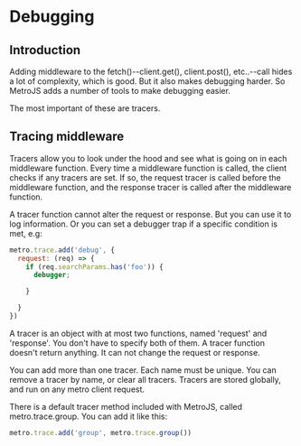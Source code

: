 # Debugging

## Introduction

Adding middleware to the fetch()--client.get(), client.post(), etc..--call hides a lot of complexity, which is good. But it also makes debugging harder. So MetroJS adds a number of tools to make debugging easier.

The most important of these are tracers.

## Tracing middleware

Tracers allow you to look under the hood and see what is going on in each middleware function. Every time a middleware function is called, the client checks if any tracers are set. If so, the request tracer is called before the middleware function, and the response tracer is called after the middleware function.

A tracer function cannot alter the request or response. But you can use it to log information. Or you can set a debugger trap if a specific condition is met, e.g:

```javascript
metro.trace.add('debug', {
  request: (req) => {
    if (req.searchParams.has('foo')) {
      debugger;

    }

  }
})
```

A tracer is an object with at most two functions, named 'request' and 'response'. You don't have to specify both of them. A tracer function doesn't return anything. It can not change the request or response.

You can add more than one tracer. Each name must be unique. You can remove a tracer by name, or clear all tracers. Tracers are stored globally, and run on any metro client request.

There is a default tracer method included with MetroJS, called metro.trace.group. You can add it like this:

```javascript
metro.trace.add('group', metro.trace.group())
```

